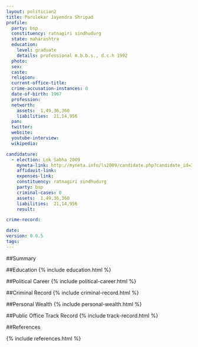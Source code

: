 ```yaml
---
layout: politician2
title: Parulekar Jayendra Shripad
profile: 
  party: bsp
  constituency: ratnagiri sindhudurg
  state: maharashtra
  education: 
    level: graduate
    details: professional m.b.b.s., d.c.h 1992
  photo: 
  sex: 
  caste: 
  religion: 
  current-office-title: 
  crime-accusation-instances: 0
  date-of-birth: 1967
  profession: 
  networth: 
    assets:  1,49,36,360
    liabilities:  21,14,956
  pan: 
  twitter: 
  website: 
  youtube-interview: 
  wikipedia: 

candidature: 
  - election: Lok Sabha 2009
    myneta-link: http://myneta.info/ls2009/candidate.php?candidate_id=3783
    affidavit-link: 
    expenses-link: 
    constituency: ratnagiri sindhudurg 
    party: bsp
    criminal-cases: 0
    assets:  1,49,36,360
    liabilities:  21,14,956
    result:  

crime-record: 

date: 
version: 0.0.5
tags: 
---
```

##Summary


##Education
{% include education.html %}


##Political Career
{% include political-career.html %}


##Criminal Record
{% include criminal-record.html %}


##Personal Wealth
{% include personal-wealth.html %}


##Public Office Track Record
{% include track-record.html %}


##References


{% include references.html %}